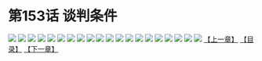 # 第153话 谈判条件
![](https://s1.baozimh.com/scomic/sanyanxiaotianlu-samanhua/0/152-0am6/1.jpg)
![](https://s1.baozimh.com/scomic/sanyanxiaotianlu-samanhua/0/152-0am6/2.jpg)
![](https://s1.baozimh.com/scomic/sanyanxiaotianlu-samanhua/0/152-0am6/3.jpg)
![](https://s1.baozimh.com/scomic/sanyanxiaotianlu-samanhua/0/152-0am6/4.jpg)
![](https://s1.baozimh.com/scomic/sanyanxiaotianlu-samanhua/0/152-0am6/5.jpg)
![](https://s1.baozimh.com/scomic/sanyanxiaotianlu-samanhua/0/152-0am6/6.jpg)
![](https://s1.baozimh.com/scomic/sanyanxiaotianlu-samanhua/0/152-0am6/7.jpg)
![](https://s1.baozimh.com/scomic/sanyanxiaotianlu-samanhua/0/152-0am6/8.jpg)
![](https://s1.baozimh.com/scomic/sanyanxiaotianlu-samanhua/0/152-0am6/9.jpg)
![](https://s1.baozimh.com/scomic/sanyanxiaotianlu-samanhua/0/152-0am6/10.jpg)
![](https://s1.baozimh.com/scomic/sanyanxiaotianlu-samanhua/0/152-0am6/11.jpg)
![](https://s1.baozimh.com/scomic/sanyanxiaotianlu-samanhua/0/152-0am6/12.jpg)
![](https://s1.baozimh.com/scomic/sanyanxiaotianlu-samanhua/0/152-0am6/13.jpg)
![](https://s1.baozimh.com/scomic/sanyanxiaotianlu-samanhua/0/152-0am6/14.jpg)
![](https://s1.baozimh.com/scomic/sanyanxiaotianlu-samanhua/0/152-0am6/15.jpg)
![](https://s1.baozimh.com/scomic/sanyanxiaotianlu-samanhua/0/152-0am6/16.jpg)
![](https://s1.baozimh.com/scomic/sanyanxiaotianlu-samanhua/0/152-0am6/17.jpg)
![](https://s1.baozimh.com/scomic/sanyanxiaotianlu-samanhua/0/152-0am6/18.jpg)
![](https://s1.baozimh.com/scomic/sanyanxiaotianlu-samanhua/0/152-0am6/19.jpg)
![](https://s1.baozimh.com/scomic/sanyanxiaotianlu-samanhua/0/152-0am6/20.jpg)
[【上一章】](./152.md)
[【目录】](./README.md)
[【下一章】](./154.md)
